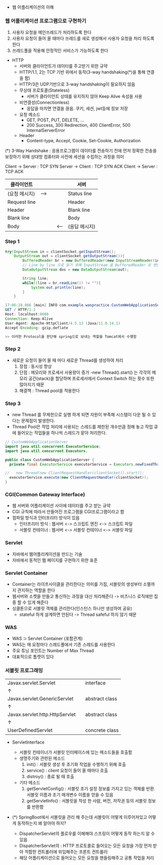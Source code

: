 -   웹 어플리케이션의 이해

### 웹 어플리케이션 프로그램으로 구현하기

1. 사용자 요청을 메인쓰레드가 처리하도록 한다
2. 사용자 요청이 들어 올 때마다 쓰레드를 새로 생성해서 사용자 요청을 처리 하도록 한다
3. 쓰레드풀을 적용해 안정적인 서비스가 가능하도록 한다

-   HTTP
    -   서버와 클라이언트가 데이터를 주고받기 위한 규약
    -   HTTP/1.1, 2는 TCP 기반 위에서 동작(3-way handshaking(\*)을 통해 연결을 함)
    -   HTTP/3은 UDP기반으로 3-way handshaking이 필요하지 않음
    -   무상태 프로토콜(Stateless)
        -   서버가 클라이언트 상태를 유지하지 않아 Keep Alive 속성을 사용
    -   비연결성(Connectionless)
        -   응답을 마치면 연결을 끊음. 쿠키, 세션, jwt등에 정보 저장
    -   요청 메소드
        -   GET, POST, PUT, DELETE, ...
        -   200 Success, 300 Redirection, 400 ClientError, 500 InternalServerError
    -   Header
        -   Content-type, Accept, Cookie, Set-Cookie, Authorization

(\*) 3-Way Handshake : 응용프로그램이 데이터를 전송하기 전에 먼저 정확한 전송을 보장하기 위해 상대방 컴퓨터와 사전에 세션을 수립하는 과정을 의미

Client -> Server : TCP SYN
Server -> Client : TCP SYN ACK
Client -> Server : TCP ACK

| 클라이언트    |     |     |     | 서버          |
| ------------- | --- | --- | --- | ------------- |
| (요청 메시지) | --> |     |     | Status line   |
| Request line  |     |     |     | Header        |
| Header        |     |     |     | Blank line    |
| Blank line    |     |     |     | Body          |
| Body          |     |     | <-- | (응답 메시지) |

### Step 1

```java
try(InputStream in = clientSocket.getInputStream();
    OutputStream out = clientSocket.getOutputStream()){
        BufferedReader br = new BufferedReader(new InputStreamReader(in, StandardCharsets.UTF_8));
        // Line by line 으로 읽기 위해 InputStream 을 BufferedReader 로 변환
        DataOutputStream dos = new DataOutputStream(out);

        String line;
        while((line = br.readLine()) != ""){
            System.out.println(line);
        }
    }

17:06:28.866 [main] INFO com.example.waspractice.CustomWebApplicationServer - [CustomWebApplicationServer] client connected.
GET / HTTP/1.1
Host: localhost:8080
Connection: Keep-Alive
User-Agent: Apache-HttpClient/4.5.13 (Java/11.0.14.1)
Accept-Encoding: gzip,deflate

>> 이러한 Protocol을 판단해 spring으로 보내는 역할을 Tomcat에서 수행함
```

### Step 2

-   새로운 요청이 들어 올 때 마다 새로운 Thread를 생성하여 처리
    1. 장점 : 동시성 향상
    2. 단점 : 메모리와 프로세서 사용량이 증가
       -new Thread().start() 는 각각의 메모리 공간(stack)을 할당하며 프로세서에서 Context Switch 하는 횟수 또한 많아지기 때문
    3. 해결책 : Thread pool을 적용한다

### Step 3

-   new Thread 를 무제한으로 실행 하게 되면 자원이 부족해 시스템이 다운 될 수 있다는 문제점이 발생한다.
-   Thread Pool은 작업 처리에 사용되는 스레드를 제한된 개수만큼 정해 놓고 작업 큐에 들어오는 작업들을 하나씩 스레드가 맡아 처리한다.

```java
// CustomWebApplicationServer
import java.util.concurrent.ExecutorService;
import java.util.concurrent.Executors;

public class CustomWebApplicationServer {
  private final ExecutorService executorService = Executors.newFixedThreadPool(10); // Thread 10개를 운용하는 Pool

//   new Thread(new ClientRequestHandler(clientSocket)).start();
  executorService.execute(new ClientRequestHandler(clientSocket));
}
```

### CGI(Common Gateway Interface)

-   웹 서버와 어플리케이션 사이에 데이터를 주고 받는 규약
-   CGI 규칙에 따라서 만들어진 프로그램을 CGI프로그램이라고 함
-   컴파일 방식과 인터프리터 방식이 있음
    -   인터프리터 방식 : 웹서버 <-> 스크립트 엔진 <-> 스크립트 파일
    -   서블릿 컨테이너 : 웹서버 <-> 서블릿 컨테이너 <-> 서블릿 파일

### Servlet

-   자바에서 웹어플리케이션을 만드는 기술
-   자바에서 동적인 웹 페이지를 구현하기 위한 표준

### Servlet Container

-   Container는 라이프사이클을 관리한다는 의미를 가짐, 서블릿의 생성부터 소멸까지 관지하는 역할을 한다
-   웹서버와 소켓을 만들고 통신하는 과정을 대신 처리해준다 -> 비즈니스 로직에만 집중 할 수 있게 해준다
-   싱클톤으로 서블릿 객체를 관리한다(인스턴스 하나만 생성하여 공유)
    -   stateful 하게 설계하면 안된다 -> Thread safeful 하지 않기 때문

### WAS

-   WAS ⊃ Servlet Container (포함관계)
-   WAS는 매 요청마다 스레드풀에서 기존 스레드를 사용한다
-   주요 튜닝 포인트는 Number of Max Thread
-   대표적으로 톰캣이 있다

### 서블릿 프로그래밍

|                                |     |                |
| ------------------------------ | --- | -------------- |
| Javax.servlet.Servlet          |     | interface      |
| ↑                              |     |                |
| Javax.servlet.GenericServlet   |     | abstract class |
| ↑                              |     |                |
| Javax.servlet.http.HttpServlet |     | abstract class |
| ↑                              |     |                |
| UserDefinedServlet             |     | concrete class |

-   ServletInterface

    -   서블릿 컨테이너가 서블릿 인터페이스에 있는 메소드들을 호출함
    -   생명주기와 관련된 메소드
        1. init() : 서블릿 생성 후 초기화 작업을 수행하기 위해 호출
        2. service() : client 요청이 들어 올 때마다 호출
        3. distroy() : 종료 될 때 호출
    -   기타 메소드
        1. getServletConfig() : 서블릿 초기 설정 정보를 가지고 있는 객체를 반환. 서블릿 이름과 초기 매개변수 이름을 얻을 수 있음
        2. getServletInfo() : 서블릿을 작성 한 사람, 버전, 저작권 등의 서블릿 정보를 반환함

-   (\*) SpringBoot에서 서블릿을 관리 해 주는데 서블릿이 어떻게 이루어져있고 어떻게 동작하는지 왜 알아야 하지?
    -   DispatcherServlet의 플로우를 이해해야 스프링이 어떻게 동작 하는지 알 수 있음
    -   DispatcherServlet의 : HTTP 프로토콜로 들어오는 모든 요청을 가장 먼저 받아 적합한 컨트롤러에 위임해주는 프론트 컨트롤러
    -   해당 어플리케이션으로 들어오는 모든 요청을 핸들링해주고 공통 작업을 처리
